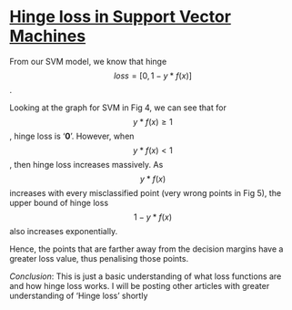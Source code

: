 # [Hinge loss in Support Vector Machines](https://en.wikipedia.org/wiki/Hinge_loss)

From our SVM model, we know that hinge $$loss = [0, 1- y*f(x)]$$.

Looking at the graph for SVM in Fig 4, we can see that for $$y*f(x) ≥ 1$$, hinge loss is ‘**0**’. However, when $$y*f(x) < 1$$, then hinge loss increases massively. As $$y*f(x)$$ increases with every misclassified point (very wrong points in Fig 5), the upper bound of hinge loss $${1- y*f(x)}$$ also increases exponentially.

Hence, the points that are farther away from the decision margins have a greater loss value, thus penalising those points.

_Conclusion_: This is just a basic understanding of what loss functions are and how hinge loss works. I will be posting other articles with greater understanding of ‘Hinge loss’ shortly
